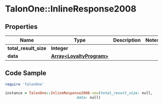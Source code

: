 # TalonOne::InlineResponse2008

## Properties

Name | Type | Description | Notes
------------ | ------------- | ------------- | -------------
**total_result_size** | **Integer** |  | 
**data** | [**Array&lt;LoyaltyProgram&gt;**](LoyaltyProgram.md) |  | 

## Code Sample

```ruby
require 'TalonOne'

instance = TalonOne::InlineResponse2008.new(total_result_size: null,
                                 data: null)
```


